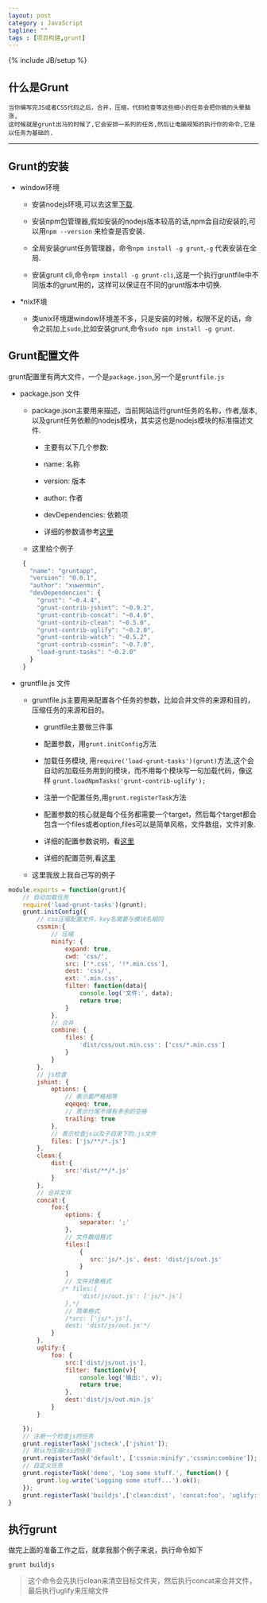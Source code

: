 ```yaml
---
layout: post
category : JavaScript
tagline: ""
tags : [项目构建,grunt]
---
```

{% include JB/setup %}


## 什么是Grunt

    当你编写完JS或者CSS代码之后，合并，压缩，代码检查等这些细小的任务会把你搞的头晕脑涨,
    这时候就是grunt出马的时候了,它会安排一系列的任务,然后让电脑规矩的执行你的命令,它是以任务为基础的.

---

## Grunt的安装

* window环境

    * 安装nodejs环境,可以去这里[下载](http://www.nodejs.org/download/).

    * 安装npm包管理器,假如安装的nodejs版本较高的话,npm会自动安装的,可以用`npm --version` 来检查是否安装.

    * 全局安装grunt任务管理器，命令`npm install -g grunt`,`-g` 代表安装在全局.

    * 安装grunt cli,命令`npm install -g grunt-cli`,这是一个执行gruntfile中不同版本的grunt用的，这样可以保证在不同的grunt版本中切换.

* *nix环境
    * 类unix环境跟window环境差不多，只是安装的时候，权限不足的话，命令之前加上`sudo`,比如安装grunt,命令`sudo npm install -g grunt`.

## Grunt配置文件

grunt配置里有两大文件，一个是`package.json`,另一个是`gruntfile.js`

* package.json 文件

    * package.json主要用来描述，当前网站运行grunt任务的名称，作者,版本,以及grunt任务依赖的nodejs模块，其实这也是nodejs模块的标准描述文件.

        * 主要有以下几个参数:

        * name: 名称

        * version: 版本

        * author: 作者

        * devDependencies: 依赖项

        * 详细的参数请参考[这里](https://www.npmjs.org/doc/files/package.json.html)

    * 这里给个例子

```js
    {
      "name": "gruntapp",
      "version": "0.0.1",
      "author": "xuwenmin",
      "devDependencies": {
        "grunt": "~0.4.4",
        "grunt-contrib-jshint": "~0.9.2",
        "grunt-contrib-concat": "~0.4.0",
        "grunt-contrib-clean": "~0.5.0",
        "grunt-contrib-uglify": "~0.2.0",
        "grunt-contrib-watch": "~0.5.2",
        "grunt-contrib-cssmin": "~0.7.0",
        "load-grunt-tasks": "~0.2.0"
      }
    }
```

* gruntfile.js 文件

    * gruntfile.js主要用来配置各个任务的参数，比如合并文件的来源和目的，压缩任务的来源和目的。

        * gruntfile主要做三件事

        * 配置参数，用`grunt.initConfig`方法

        * 加载任务模块, 用`require('load-grunt-tasks')(grunt)`方法,这个会自动的加载任务用到的模块，而不用每个模块写一句加载代码，像这样
        `grunt.loadNpmTasks('grunt-contrib-uglify');`

        * 注册一个配置任务,用`grunt.registerTask`方法

        * 配置参数的核心就是每个任务都需要一个target，然后每个target都会包含一个files或者option,files可以是简单风格，文件数组，文件对象.

        * 详细的配置参数说明，看[这里](http://gruntjs.cn/configuring-tasks/#task-configuration-and-targets)

        * 详细的配置范例,看[这里](http://gruntjs.cn/sample-gruntfile/)
        
    * 这里我放上我自己写的例子

```js
module.exports = function(grunt){
    // 自动加载任务
    require('load-grunt-tasks')(grunt);
    grunt.initConfig({
        // css压缩配置文件，key名需要与模块名相同
        cssmin:{
            // 压缩
            minify: {
                expand: true,
                cwd: 'css/',
                src: ['*.css', '!*.min.css'],
                dest: 'css/',
                ext: '.min.css',
                filter: function(data){
                    console.log('文件:', data);
                    return true;
                }
            },
            // 合并
            combine: {
                files: {
                    'dist/css/out.min.css': ['css/*.min.css']
                }
            }
        },
        // js检查
        jshint: {
            options: {
                // 表示要严格相等
                eqeqeq: true,
                // 表示行尾不得有多余的空格
                trailing: true
            },
            // 表示检查js以及子目录下的.js文件
            files: ['js/**/*.js']
        },
        clean:{
            dist:{
                src:'dist/**/*.js' 
            }
        },
        // 合并文件
        concat:{
            foo:{
                options: {
                    separator: ';'
                },
                // 文件数组格式
                files:[
                    {
                       src:'js/*.js', dest: 'dist/js/out.js' 
                    }
                ]
                // 文件对象格式
               /* files:{
                    'dist/js/out.js': ['js/*.js']
                },*/
                // 简单格式
                /*src: ['js/*.js'],
                dest: 'dist/js/out.js'*/
            }
        },
        uglify:{
            foo: {
                src:['dist/js/out.js'],
                filter: function(v){
                    console.log('输出:', v);
                    return true;
                },
                dest:'dist/js/out.min.js'
            }
        }

    });
    // 注册一个检查js的任务
    grunt.registerTask('jscheck',['jshint']);
    // 默认为压缩css的任务
    grunt.registerTask('default', ['cssmin:minify','cssmin:combine']);
    // 自定义任务
    grunt.registerTask('demo', 'Log some stuff.', function() {
        grunt.log.write('Logging some stuff...').ok();
    });
    grunt.registerTask('buildjs',['clean:dist', 'concat:foo', 'uglify:foo']);
}

```

## 执行grunt

做完上面的准备工作之后，就拿我那个例子来说，执行命令如下

    grunt buildjs

> 这个命令会先执行clean来清空目标文件夹，然后执行concat来合并文件，最后执行uglify来压缩文件 

